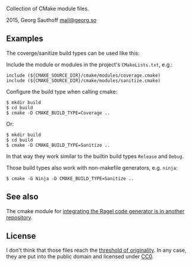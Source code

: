 Collection of CMake module files.

2015, Georg Sauthoff <mail@georg.so>


## Examples

The coverge/sanitize build types can be used like this:

Include the module or modules in the project's `CMakeLists.txt`, e.g.:

    include (${CMAKE_SOURCE_DIR}/cmake/modules/coverage.cmake)
    include (${CMAKE_SOURCE_DIR}/cmake/modules/sanitize.cmake)

Configure the build type when calling cmake:

    $ mkdir build
    $ cd build
    $ cmake -D CMAKE_BUILD_TYPE=Coverage ..

Or:

    $ mkdir build
    $ cd build
    $ cmake -D CMAKE_BUILD_TYPE=Sanitize ..

In that way they work similar to the builtin build types `Release` and `Debug`.

Those build types also work with non-makefile generators, e.g. `ninja`:

    $ cmake -G Ninja -D CMAKE_BUILD_TYPE=Sanitize ..

## See also

The cmake module for [integrating the Ragel code generator is in another
repository][4].

## License

I don't think that those files reach the [threshold of originality][2].
In any case, they are put into the public domain and licensed under [CC0][3].


[1]: https://en.wikipedia.org/wiki/CMake
[2]: https://en.wikipedia.org/wiki/Threshold_of_originality
[3]: https://en.wikipedia.org/wiki/Creative_Commons_license#Zero_.2F_public_domain
[4]: https://github.com/gsauthof/cmake-ragel
